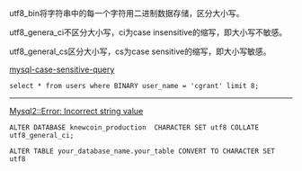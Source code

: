 
utf8_bin将字符串中的每一个字符用二进制数据存储，区分大小写。

utf8_genera_ci不区分大小写，ci为case insensitive的缩写，即大小写不敏感。

utf8_general_cs区分大小写，cs为case sensitive的缩写，即大小写敏感。


[mysql-case-sensitive-query](http://stackoverflow.com/questions/7857669/mysql-case-sensitive-query)

```
select * from users where BINARY user_name = 'cgrant' limit 8;

```
***

[Mysql2::Error: Incorrect string value](http://stackoverflow.com/questions/22464011/mysql2error-incorrect-string-value)

```ALTER DATABASE knewcoin_production  CHARACTER SET utf8 COLLATE utf8_general_ci;```

```ALTER TABLE your_database_name.your_table CONVERT TO CHARACTER SET utf8```